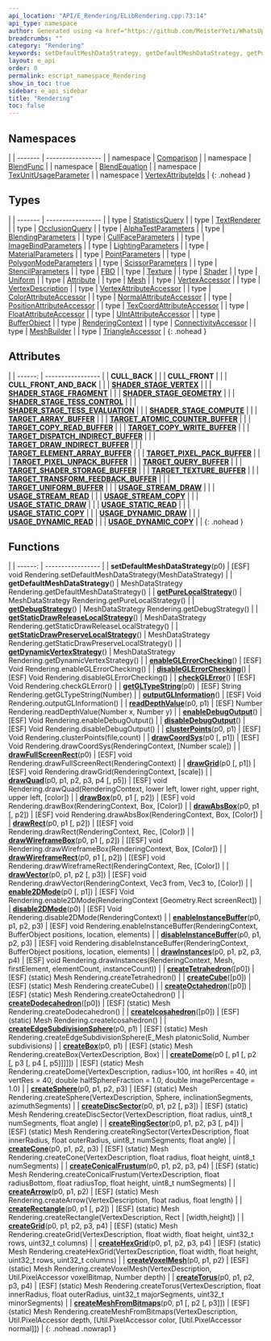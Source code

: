 ```yaml
---
api_location: "API/E_Rendering/ELibRendering.cpp:73:14"
api_type: namespace
author: Generated using <a href="https://github.com/MeisterYeti/WhatsUpDoc">WhatsUpDoc</a>
breadcrumbs: ""
category: "Rendering"
keywords: setDefaultMeshDataStrategy, getDefaultMeshDataStrategy, getPureLocalStrategy, getDebugStrategy, getStaticDrawReleaseLocalStrategy, getStaticDrawPreserveLocalStrategy, getDynamicVertexStrategy, enableGLErrorChecking, disableGLErrorChecking, checkGLError, getGLTypeString, outputGLInformation, readDepthValue, enableDebugOutput, disableDebugOutput, clusterPoints, drawCoordSys, drawFullScreenRect, drawGrid, drawQuad, drawBox, drawAbsBox, drawRect, drawWireframeBox, drawWireframeRect, drawVector, enable2DMode, disable2DMode, enableInstanceBuffer, disableInstanceBuffer, drawInstances, createTetrahedron, createCube, createOctahedron, createDodecahedron, createIcosahedron, createEdgeSubdivisionSphere, createBox, createDome, createSphere, createDiscSector, createRingSector, createCone, createConicalFrustum, createArrow, createRectangle, createGrid, createHexGrid, createVoxelMesh, createTorus, createMeshFromBitmaps, CULL_BACK, CULL_FRONT, CULL_FRONT_AND_BACK, SHADER_STAGE_VERTEX, SHADER_STAGE_FRAGMENT, SHADER_STAGE_GEOMETRY, SHADER_STAGE_TESS_CONTROL, SHADER_STAGE_TESS_EVALUATION, SHADER_STAGE_COMPUTE, TARGET_ARRAY_BUFFER, TARGET_ATOMIC_COUNTER_BUFFER, TARGET_COPY_READ_BUFFER, TARGET_COPY_WRITE_BUFFER, TARGET_DISPATCH_INDIRECT_BUFFER, TARGET_DRAW_INDIRECT_BUFFER, TARGET_ELEMENT_ARRAY_BUFFER, TARGET_PIXEL_PACK_BUFFER, TARGET_PIXEL_UNPACK_BUFFER, TARGET_QUERY_BUFFER, TARGET_SHADER_STORAGE_BUFFER, TARGET_TEXTURE_BUFFER, TARGET_TRANSFORM_FEEDBACK_BUFFER, TARGET_UNIFORM_BUFFER, USAGE_STREAM_DRAW, USAGE_STREAM_READ, USAGE_STREAM_COPY, USAGE_STATIC_DRAW, USAGE_STATIC_READ, USAGE_STATIC_COPY, USAGE_DYNAMIC_DRAW, USAGE_DYNAMIC_READ, USAGE_DYNAMIC_COPY
layout: e_api
order: 0
permalink: escript_namespace_Rendering
show_in_toc: true
sidebar: e_api_sidebar
title: "Rendering"
toc: false
---
```


## Namespaces

|
| ------- | ----------------- |
| namespace | [Comparison](escript_namespace_Rendering_Comparison) |
| namespace | [BlendFunc](escript_namespace_Rendering_BlendFunc) |
| namespace | [BlendEquation](escript_namespace_Rendering_BlendEquation) |
| namespace | [TexUnitUsageParameter](escript_namespace_Rendering_TexUnitUsageParameter) |
| namespace | [VertexAttributeIds](escript_namespace_Rendering_VertexAttributeIds) |
{: .nohead }

## Types

|
| ------- | ----------------- |
| type | [StatisticsQuery](escript_type_Rendering_StatisticsQuery) |
| type | [TextRenderer](escript_type_Rendering_TextRenderer) |
| type | [OcclusionQuery](escript_type_Rendering_OcclusionQuery) |
| type | [AlphaTestParameters](escript_type_Rendering_AlphaTestParameters) |
| type | [BlendingParameters](escript_type_Rendering_BlendingParameters) |
| type | [CullFaceParameters](escript_type_Rendering_CullFaceParameters) |
| type | [ImageBindParameters](escript_type_Rendering_ImageBindParameters) |
| type | [LightingParameters](escript_type_Rendering_LightingParameters) |
| type | [MaterialParameters](escript_type_Rendering_MaterialParameters) |
| type | [PointParameters](escript_type_Rendering_PointParameters) |
| type | [PolygonModeParameters](escript_type_Rendering_PolygonModeParameters) |
| type | [ScissorParameters](escript_type_Rendering_ScissorParameters) |
| type | [StencilParameters](escript_type_Rendering_StencilParameters) |
| type | [FBO](escript_type_Rendering_FBO) |
| type | [Texture](escript_type_Rendering_Texture) |
| type | [Shader](escript_type_Rendering_Shader) |
| type | [Uniform](escript_type_Rendering_Uniform) |
| type | [Attribute](escript_type_Rendering_Attribute) |
| type | [Mesh](escript_type_Rendering_Mesh) |
| type | [VertexAccessor](escript_type_Rendering_VertexAccessor) |
| type | [VertexDescription](escript_type_Rendering_VertexDescription) |
| type | [VertexAttributeAccessor](escript_type_Rendering_VertexAttributeAccessor) |
| type | [ColorAttributeAccessor](escript_type_Rendering_ColorAttributeAccessor) |
| type | [NormalAttributeAccessor](escript_type_Rendering_NormalAttributeAccessor) |
| type | [PositionAttributeAccessor](escript_type_Rendering_PositionAttributeAccessor) |
| type | [TexCoordAttributeAccessor](escript_type_Rendering_TexCoordAttributeAccessor) |
| type | [FloatAttributeAccessor](escript_type_Rendering_FloatAttributeAccessor) |
| type | [UIntAttributeAccessor](escript_type_Rendering_UIntAttributeAccessor) |
| type | [BufferObject](escript_type_Rendering_BufferObject) |
| type | [RenderingContext](escript_type_Rendering_RenderingContext) |
| type | [ConnectivityAccessor](escript_type_Rendering_ConnectivityAccessor) |
| type | [MeshBuilder](escript_type_Rendering_MeshBuilder) |
| type | [TriangleAccessor](escript_type_Rendering_TriangleAccessor) |
{: .nohead }

## Attributes

|
| ------: | ----------------- |
| **CULL_BACK** | |
| **CULL_FRONT** | |
| **CULL_FRONT_AND_BACK** | |
| **[SHADER_STAGE_VERTEX](classRendering_1_1ShaderObjectInfo#classRendering_1_1ShaderObjectInfo_1a7932be0823352b096dc47778b3057efb)** | |
| **[SHADER_STAGE_FRAGMENT](classRendering_1_1ShaderObjectInfo#classRendering_1_1ShaderObjectInfo_1aaf4999737c021a740a534e4e44dddecc)** | |
| **[SHADER_STAGE_GEOMETRY](classRendering_1_1ShaderObjectInfo#classRendering_1_1ShaderObjectInfo_1a5c4d1b31828e38195e4c2c9316518b6d)** | |
| **[SHADER_STAGE_TESS_CONTROL](classRendering_1_1ShaderObjectInfo#classRendering_1_1ShaderObjectInfo_1a93e1059d71f13c3b582ea2620632295b)** | |
| **[SHADER_STAGE_TESS_EVALUATION](classRendering_1_1ShaderObjectInfo#classRendering_1_1ShaderObjectInfo_1ae9e7b604228dc134b73da9f1286882ef)** | |
| **[SHADER_STAGE_COMPUTE](classRendering_1_1ShaderObjectInfo#classRendering_1_1ShaderObjectInfo_1ad3ad5db2cb1424b6f3e7e832ebc12ac7)** | |
| **[TARGET_ARRAY_BUFFER](classRendering_1_1BufferObject#classRendering_1_1BufferObject_1a7a454115767d27846ac218d2867d4106)** | |
| **[TARGET_ATOMIC_COUNTER_BUFFER](classRendering_1_1BufferObject#classRendering_1_1BufferObject_1a18819887f07c67f424f80c1ad360d50d)** | |
| **[TARGET_COPY_READ_BUFFER](classRendering_1_1BufferObject#classRendering_1_1BufferObject_1aa9d622ac99bbcb2cfb6d7318a7b37f38)** | |
| **[TARGET_COPY_WRITE_BUFFER](classRendering_1_1BufferObject#classRendering_1_1BufferObject_1a465bf0cd7438ee19716365128a33cf2e)** | |
| **[TARGET_DISPATCH_INDIRECT_BUFFER](classRendering_1_1BufferObject#classRendering_1_1BufferObject_1a49519053ce720c68b29ae3a7716759ef)** | |
| **[TARGET_DRAW_INDIRECT_BUFFER](classRendering_1_1BufferObject#classRendering_1_1BufferObject_1aea368c5b429787882e960951448873d6)** | |
| **[TARGET_ELEMENT_ARRAY_BUFFER](classRendering_1_1BufferObject#classRendering_1_1BufferObject_1a576d751d2ad30f1a6c2473052383fcb5)** | |
| **[TARGET_PIXEL_PACK_BUFFER](classRendering_1_1BufferObject#classRendering_1_1BufferObject_1af1cea6424582dd1c0d6a43f20398dbd4)** | |
| **[TARGET_PIXEL_UNPACK_BUFFER](classRendering_1_1BufferObject#classRendering_1_1BufferObject_1a44ad92c1a310efba303a1ae1721cb194)** | |
| **[TARGET_QUERY_BUFFER](classRendering_1_1BufferObject#classRendering_1_1BufferObject_1a5a8d058c4fe809dcafae6979b7baa0a2)** | |
| **[TARGET_SHADER_STORAGE_BUFFER](classRendering_1_1BufferObject#classRendering_1_1BufferObject_1a30aeba37b3028d907c5a6d37fe96b465)** | |
| **[TARGET_TEXTURE_BUFFER](classRendering_1_1BufferObject#classRendering_1_1BufferObject_1a3acdb69b26f32958da46b6ca03597395)** | |
| **[TARGET_TRANSFORM_FEEDBACK_BUFFER](classRendering_1_1BufferObject#classRendering_1_1BufferObject_1aa4d9a228f113e6f5bf9b9d351cad119d)** | |
| **[TARGET_UNIFORM_BUFFER](classRendering_1_1BufferObject#classRendering_1_1BufferObject_1a0aa63a0178f15fb269eef609614efaee)** | |
| **[USAGE_STREAM_DRAW](classRendering_1_1BufferObject#classRendering_1_1BufferObject_1ad4ca8afbdbdd192e608e3ad906db8e5f)** | |
| **[USAGE_STREAM_READ](classRendering_1_1BufferObject#classRendering_1_1BufferObject_1ab5d6bf82deb3b0d0246c52d1964eb309)** | |
| **[USAGE_STREAM_COPY](classRendering_1_1BufferObject#classRendering_1_1BufferObject_1a10fdec3ea9be4f40ea8eb6c088d8ec26)** | |
| **[USAGE_STATIC_DRAW](classRendering_1_1BufferObject#classRendering_1_1BufferObject_1a9c82a81a2dd2a1054a3e4f57ed8ff026)** | |
| **[USAGE_STATIC_READ](classRendering_1_1BufferObject#classRendering_1_1BufferObject_1a306ae96710b44b0900625359c199c9f0)** | |
| **[USAGE_STATIC_COPY](classRendering_1_1BufferObject#classRendering_1_1BufferObject_1a15219c7857ae39a39dae1576491e4345)** | |
| **[USAGE_DYNAMIC_DRAW](classRendering_1_1BufferObject#classRendering_1_1BufferObject_1adca74d9fdf14db4adb6eb93ea43b06ba)** | |
| **[USAGE_DYNAMIC_READ](classRendering_1_1BufferObject#classRendering_1_1BufferObject_1a00d44c4391a5a42fda02abde4a382e86)** | |
| **[USAGE_DYNAMIC_COPY](classRendering_1_1BufferObject#classRendering_1_1BufferObject_1ab1c21fe28224345f5ecdcde698878822)** | |
{: .nohead }
## Functions

|
| ------: | ----------------- |
| **setDefaultMeshDataStrategy**(p0) | [ESF] void Rendering.setDefaultMeshDataStrategy(MeshDataStrategy) |
| **getDefaultMeshDataStrategy**() | MeshDataStrategy Rendering.getDefaultMeshDataStrategy() |
| **[getPureLocalStrategy](classRendering_1_1SimpleMeshDataStrategy#classRendering_1_1SimpleMeshDataStrategy_1a076f52ec32eec8fe1143c705c65ef823)**() | MeshDataStrategy Rendering.getPureLocalStrategy() |
| **[getDebugStrategy](classRendering_1_1SimpleMeshDataStrategy#classRendering_1_1SimpleMeshDataStrategy_1a1af3901fb9350c35ea8c5ff8bf17817f)**() | MeshDataStrategy Rendering.getDebugStrategy() |
| **[getStaticDrawReleaseLocalStrategy](classRendering_1_1SimpleMeshDataStrategy#classRendering_1_1SimpleMeshDataStrategy_1a985fdedebfdeaa6d4063b62970d8f53a)**() | MeshDataStrategy Rendering.getStaticDrawReleaseLocalStrategy() |
| **[getStaticDrawPreserveLocalStrategy](classRendering_1_1SimpleMeshDataStrategy#classRendering_1_1SimpleMeshDataStrategy_1a625c18bdce4b6a2c0f6a972a518f87eb)**() | MeshDataStrategy Rendering.getStaticDrawPreserveLocalStrategy() |
| **[getDynamicVertexStrategy](classRendering_1_1SimpleMeshDataStrategy#classRendering_1_1SimpleMeshDataStrategy_1ad38bae3d13a56195a73a24a78f481e61)**() | MeshDataStrategy Rendering.getDynamicVertexStrategy() |
| **[enableGLErrorChecking](namespaceRendering#group%5F%5Fhelper_1gad50bf79ce5f7446d1999f685e8fbd2f9)**() | [ESF] Void Rendering.enableGLErrorChecking() |
| **[disableGLErrorChecking](namespaceRendering#group%5F%5Fhelper_1ga1ddd8dd1c3044f1008eccd26cc75deda)**() | [ESF] Void Rendering.disableGLErrorChecking() |
| **[checkGLError](namespaceRendering#group%5F%5Fhelper_1gae24addf57dfb7555a884a5872820af1b)**() | [ESF] Void Rendering.checkGLError() |
| **[getGLTypeString](namespaceRendering#group%5F%5Fhelper_1ga09c07bc78be39bf190320e943217d21e)**(p0) | [ESF] String Rendering.getGLTypeString(Number) |
| **[outputGLInformation](namespaceRendering#group%5F%5Fhelper_1ga5a363b4eba863b9b687ac4aad2a2f22a)**() | [ESF] Void Rendering.outputGLInformation() |
| **[readDepthValue](namespaceRendering#group%5F%5Fhelper_1gaadf934792d9fa890a45d168c9da9916b)**(p0, p1) | [ESF] Number Rendering.readDepthValue(Number x, Number y) |
| **[enableDebugOutput](namespaceRendering#group%5F%5Fhelper_1ga5b041a52d40350109dd0b8b78a0b4a50)**() | [ESF] Void Rendering.enableDebugOutput() |
| **[disableDebugOutput](namespaceRendering#group%5F%5Fhelper_1gabaed9d4620892c9810fea35f95d513c9)**() | [ESF] Void Rendering.disableDebugOutput() |
| **[clusterPoints](classRendering_1_1StreamerXYZ#classRendering_1_1StreamerXYZ_1add33ceae311245e6781f4030a0d057c6)**(p0, p1) | [ESF] Void Rendering.clusterPoints(file,count) |
| **[drawCoordSys](namespaceRendering#group%5F%5Fdraw_1gaa985f0874a14561f9efeaafa2779fd66)**(p0 [, p1]) | [ESF] Void Rendering.drawCoordSys(RenderingContext, [Number scale]) |
| **[drawFullScreenRect](namespaceRendering#group%5F%5Fdraw_1ga3308893fd224241cc99ce8910af82d65)**(p0) | [ESF] void Rendering.drawFullScreenRect(RenderingContext) |
| **[drawGrid](namespaceRendering#group%5F%5Fdraw_1ga4d5948e45df92892551d828fda7bcfc6)**(p0 [, p1]) | [ESF] void Rendering.drawGrid(RenderingContext, [scale]) |
| **[drawQuad](namespaceRendering#group%5F%5Fdraw_1ga37923b71d8287bf806d02c94b0500041)**(p0, p1, p2, p3, p4 [, p5]) | [ESF] void Rendering.drawQuad(RenderingContext, lower left, lower right, upper right, upper left, [color]) |
| **[drawBox](namespaceRendering#group%5F%5Fdraw_1gacd9971e081cac707bc21c0f5ce88eb61)**(p0, p1 [, p2]) | [ESF] void Rendering.drawBox(RenderingContext, Box, [Color]) |
| **[drawAbsBox](namespaceRendering#group%5F%5Fdraw_1ga6ba69f4252735d4205f9d156d9d17044)**(p0, p1 [, p2]) | [ESF] void Rendering.drawAbsBox(RenderingContext, Box, [Color]) |
| **[drawRect](namespaceRendering#group%5F%5Fdraw_1gaa0eb4af032b587d9bef72a326a7d4c15)**(p0, p1 [, p2]) | [[ESF] void Rendering.drawRect(RenderingContext, Rec, [Color]) |
| **[drawWireframeBox](namespaceRendering#group%5F%5Fdraw_1gaac0741988384a43544577f9744822e11)**(p0, p1 [, p2]) | [[ESF] void Rendering.drawWireframeBox(RenderingContext, Box, [Color]) |
| **[drawWireframeRect](namespaceRendering#group%5F%5Fdraw_1ga60538569b8fc285a66724f518bdb0472)**(p0, p1 [, p2]) | [[ESF] void Rendering.drawWireframeRect(RenderingContext, Rec, [Color]) |
| **[drawVector](namespaceRendering#group%5F%5Fdraw_1ga88f880257330e0b324b4fb5aa80d2dfa)**(p0, p1, p2 [, p3]) | [ESF] void Rendering.drawVector(RenderingContext, Vec3 from, Vec3 to, [Color]) |
| **[enable2DMode](namespaceRendering#group%5F%5Fdraw_1ga4791cf675772274692a04621d7ec9739)**(p0 [, p1]) | [ESF] Void Rendering.enable2DMode(RenderingContext [Geometry.Rect screenRect]) |
| **[disable2DMode](namespaceRendering#group%5F%5Fdraw_1ga3839eb1ebb0ad274be48d21aac6f6335)**(p0) | [ESF] Void Rendering.disable2DMode(RenderingContext) |
| **[enableInstanceBuffer](namespaceRendering#group%5F%5Fdraw_1ga5882bc31abe4ce28f8a979894a2417a9)**(p0, p1, p2, p3) | [ESF] void Rendering.enableInstanceBuffer(RenderingContext, BufferObject positions, location, elements) |
| **[disableInstanceBuffer](namespaceRendering#group%5F%5Fdraw_1ga05668c17e3fd783ec91df82937557532)**(p0, p1, p2, p3) | [ESF] void Rendering.disableInstanceBuffer(RenderingContext, BufferObject positions, location, elements) |
| **[drawInstances](namespaceRendering#group%5F%5Fdraw_1gae927bbb996a56baf739a5d8035a037fc)**(p0, p1, p2, p3, p4) | [ESF] void Rendering.drawInstances(RenderingContext, Mesh, firstElement, elementCount, instanceCount)) |
| **[createTetrahedron](namespaceRendering_1_1MeshUtils_1_1PlatonicSolids#namespaceRendering_1_1MeshUtils_1_1PlatonicSolids_1ad710a567690d078a186a1632c8aa82af)**([p0]) | [ESF] (static) Mesh Rendering.createTetrahedron() |
| **[createCube](namespaceRendering_1_1MeshUtils_1_1PlatonicSolids#namespaceRendering_1_1MeshUtils_1_1PlatonicSolids_1abd7e89e31262334cd7610d797e407a92)**([p0]) | [ESF] (static) Mesh Rendering.createCube() |
| **[createOctahedron](namespaceRendering_1_1MeshUtils_1_1PlatonicSolids#namespaceRendering_1_1MeshUtils_1_1PlatonicSolids_1aff950898ef4ad3b9159b370a8c75f2ba)**([p0]) | [ESF] (static) Mesh Rendering.createOctahedron() |
| **[createDodecahedron](namespaceRendering_1_1MeshUtils_1_1PlatonicSolids#namespaceRendering_1_1MeshUtils_1_1PlatonicSolids_1ad61c8f5810a4d56fadc20f3af7e83548)**([p0]) | [ESF] (static) Mesh Rendering.createDodecahedron() |
| **[createIcosahedron](namespaceRendering_1_1MeshUtils_1_1PlatonicSolids#namespaceRendering_1_1MeshUtils_1_1PlatonicSolids_1a90e4deb387c15a3f14f3f02d6dba300f)**([p0]) | [ESF] (static) Mesh Rendering.createIcosahedron() |
| **[createEdgeSubdivisionSphere](namespaceRendering_1_1MeshUtils_1_1PlatonicSolids#namespaceRendering_1_1MeshUtils_1_1PlatonicSolids_1ab6e8d9c02c0b633fe4421e2c39426dbe)**(p0, p1) | [ESF] (static) Mesh Rendering.createEdgeSubdivisionSphere(E_Mesh platonicSolid, Number subdivisions) |
| **[createBox](namespaceRendering_1_1MeshUtils#namespaceRendering_1_1MeshUtils_1adcabbacfabfe221004d11494c8ef60c0)**(p0, p1) | [ESF] (static) Mesh Rendering.createBox(VertexDescription, Box) |
| **[createDome](namespaceRendering_1_1MeshUtils#namespaceRendering_1_1MeshUtils_1af7c627bb2e97719739291bef42697831)**(p0 [, p1 [, p2 [, p3 [, p4 [, p5]]]]]) | [ESF] (static) Mesh Rendering.createDome(VertexDescription, radius=100, int horiRes = 40, int vertRes = 40, double halfSphereFraction = 1.0, double imagePercentage = 1.0) |
| **[createSphere](namespaceRendering_1_1MeshUtils#namespaceRendering_1_1MeshUtils_1a276dcbfddaf2a3e66360ab3c4253df17)**(p0, p1, p2, p3) | [ESF] (static) Mesh Rendering.createSphere(VertexDescription, Sphere, inclinationSegments, azimuthSegments) |
| **[createDiscSector](namespaceRendering_1_1MeshUtils#namespaceRendering_1_1MeshUtils_1a21a3ff8668f01e398a984be62515324f)**(p0, p1, p2 [, p3]) | [ESF] (static) Mesh Rendering.createDiscSector(VertexDescription, float radius, uint8_t numSegments, float angle) |
| **[createRingSector](namespaceRendering_1_1MeshUtils#namespaceRendering_1_1MeshUtils_1ac23e60d0b06f0a52fc99d35e1b971dee)**(p0, p1, p2, p3 [, p4]) | [ESF] (static) Mesh Rendering.createRingSector(VertexDescription, float innerRadius, float outerRadius, uint8_t numSegments, float angle) |
| **[createCone](namespaceRendering_1_1MeshUtils#namespaceRendering_1_1MeshUtils_1a1c81f86476d156fb842570da8a113e4d)**(p0, p1, p2, p3) | [ESF] (static) Mesh Rendering.createCone(VertexDescription, float radius, float height, uint8_t numSegments) |
| **[createConicalFrustum](namespaceRendering_1_1MeshUtils#namespaceRendering_1_1MeshUtils_1a1cac118ebebeeb679262355a4b27168e)**(p0, p1, p2, p3, p4) | [ESF] (static) Mesh Rendering.createConicalFrustum(VertexDescription, float radiusBottom, float radiusTop, float height, uint8_t numSegments) |
| **[createArrow](namespaceRendering_1_1MeshUtils#namespaceRendering_1_1MeshUtils_1a14e9f46ef2ca5ca6d1db5dc3095f4d3a)**(p0, p1, p2) | [ESF] (static) Mesh Rendering.createArrow(VertexDescription, float radius, float length) |
| **[createRectangle](namespaceRendering_1_1MeshUtils#namespaceRendering_1_1MeshUtils_1ab80567e5cbd0318a3c08a10054d963b0)**(p0, p1 [, p2]) | [ESF] (static) Mesh Rendering.createRectangle(VertexDescription, Rect \| [width,height]) |
| **[createGrid](namespaceRendering_1_1MeshUtils#namespaceRendering_1_1MeshUtils_1a547256af2002a66fee161fe0c93d7ad6)**(p0, p1, p2, p3, p4) | [ESF] (static) Mesh Rendering.createGrid(VertexDescription, float width, float height, uint32_t rows, uint32_t columns) |
| **[createHexGrid](namespaceRendering_1_1MeshUtils#namespaceRendering_1_1MeshUtils_1a5633c20fe3bda852434912b8f3c90a36)**(p0, p1, p2, p3, p4) | [ESF] (static) Mesh Rendering.createHexGrid(VertexDescription, float width, float height, uint32_t rows, uint32_t columns) |
| **[createVoxelMesh](namespaceRendering_1_1MeshUtils#namespaceRendering_1_1MeshUtils_1a486ccc4072aef040c07190d53a2fa301)**(p0, p1, p2) | [ESF] (static) Mesh Rendering.createVoxelMesh(VertexDescription, Util.PixelAccessor voxelBitmap, Number depth) |
| **[createTorus](namespaceRendering_1_1MeshUtils#namespaceRendering_1_1MeshUtils_1a9fac437793f3677ab00265adfa509cad)**(p0, p1, p2, p3, p4) | [ESF] (static) Mesh Rendering.createTorus(VertexDescription, float innerRadius, float outerRadius, uint32_t majorSegments, uint32_t minorSegments) |
| **[createMeshFromBitmaps](namespaceRendering_1_1MeshUtils#namespaceRendering_1_1MeshUtils_1a3f653c2a76a2df80fd785b1cc143d367)**(p0, p1 [, p2 [, p3]]) | [ESF] (static) Mesh Rendering.createMeshFromBitmaps(VertexDescription, Util.PixelAccessor depth, [Util.PixelAccessor color, [Util.PixelAccessor normal]]) |
{: .nohead .nowrap1 }
